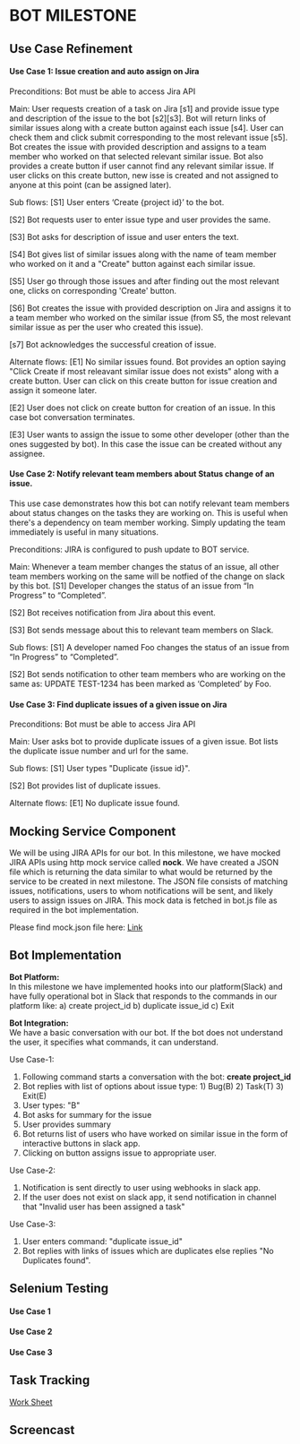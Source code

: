 ﻿# BOT MILESTONE

## Use Case Refinement 

#### Use Case 1: Issue creation and auto assign on Jira 
Preconditions: Bot must be able to access Jira API

Main:
User requests creation of a task on Jira [s1] and provide issue type and description of the issue to the bot [s2][s3]. Bot will return links of similar issues along with a create button against each issue [s4]. User can check them and click submit corresponding to the most relevant issue [s5]. Bot creates the issue with provided description and assigns to a team member who worked on that selected relevant similar issue.  Bot also provides a create button if user cannot find any relevant similar issue. If user clicks on this create button, new isse is created and not assigned to anyone at this point (can be assigned later). 

Sub flows:
[S1] User enters ‘Create {project id}’ to the bot.

[S2] Bot requests user to enter issue type and user provides the same.

[S3] Bot asks for description of issue and user enters the text.

[S4] Bot gives list of similar issues along with the name of team member who worked on it and a "Create" button against each similar issue.

[S5] User go through those issues and after finding out the most relevant one, clicks on corresponding 'Create' button.

[S6] Bot creates the issue with provided description on Jira and assigns it to a team member who worked on the similar issue (from S5, the most relevant similar issue as per the user who created this issue).

[s7] Bot acknowledges the successful creation of issue.

Alternate flows:
[E1] No similar issues found. Bot provides an option saying "Click Create if most releavant similar issue does not exists" along with a create button. User can click on this create button for issue creation and assign it someone later.

[E2] User does not click on create button for creation of an issue. In this case bot conversation terminates.

[E3] User wants to assign the issue to some other developer (other than the ones suggested by bot). In this case the issue can be created without any assignee.

#### Use Case 2: Notify relevant team members about Status change of an issue. 
This use case demonstrates how this bot can notify relevant team members about status changes on the tasks they are working on. This is useful when there's a dependency on team member working. Simply updating the team immediately is useful in many situations.

Preconditions: JIRA is configured to push update to BOT service.

Main:
Whenever a team member changes the status of an issue, all other team members working on the same will be notfied of the change on slack by this bot.
[S1] Developer changes the status of an issue from “In Progress” to “Completed”.

[S2] Bot receives notification from Jira about this event.

[S3] Bot sends message about this to relevant team members on Slack.

Sub flows:
[S1] A developer named Foo changes the status of an issue from “In Progress” to “Completed”.

[S2] Bot sends notification to other team members who are working on the same as: UPDATE TEST-1234 has been marked as ‘Completed’ by Foo.

#### Use Case 3:  Find duplicate issues of a given issue on Jira
Preconditions: Bot must be able to access Jira API

Main: User asks bot to provide duplicate issues of a given issue. Bot lists the duplicate issue number and url for the same. 

Sub flows:
[S1] User types "Duplicate {issue id}". 

[S2] Bot provides list of duplicate issues.

Alternate flows:
[E1] No duplicate issue found.

## Mocking Service Component
We will be using JIRA APIs for our bot. In this milestone, we have mocked JIRA APIs using http mock service called **nock**. We have created a JSON file which is returning the data similar to what would be returned by the service to be created in next milestone. The JSON file consists of matching issues, notifications, users to whom notifications will be sent, and likely users to assign issues on JIRA. This mock data is fetched in bot.js file as required in the bot implementation.   
        
Please find mock.json file here: [Link](./Bot/mock.json)    

## Bot Implementation        

**Bot Platform:**          
In this milestone we have implemented hooks into our platform(Slack) and have fully operational bot in Slack that responds to the commands in our platform like: a) create project_id b) duplicate issue_id c) Exit

**Bot Integration:**    
We have a basic conversation with our bot. If the bot does not understand the user, it specifies what commands, it can understand.      
        
Use Case-1:     
1. Following command starts a conversation with the bot: **create project_id**          
2. Bot replies with list of options about issue type: 1) Bug(B) 2) Task(T) 3) Exit(E)   
3. User types: "B"
4. Bot asks for summary for the issue   
5. User provides summary        
6. Bot returns list of users who have worked on similar issue in the form of interactive buttons in slack app.    
7. Clicking on button assigns issue to appropriate user.        

Use Case-2:     
1. Notification is sent directly to user using webhooks in slack app.  
2. If the user does not exist on slack app, it send notification in channel that "Invalid user has been assigned a task"
        
Use Case-3:     
1. User enters command: "duplicate issue_id"    
2. Bot replies with links of issues which are duplicates else replies "No Duplicates found".    
     
## Selenium Testing 

#### Use Case 1

#### Use Case 2

#### Use Case 3
 
## Task Tracking 
[Work Sheet](https://github.ncsu.edu/sbiswas4/CSC510_Fall17_Project/blob/master/WORKSHEET.md)

## Screencast

